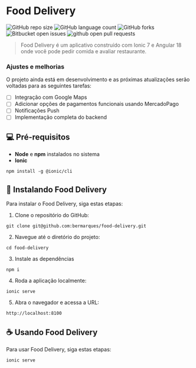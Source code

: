 # Food Delivery

![GitHub repo size](https://img.shields.io/github/repo-size/bermarques/food-delivery?style=for-the-badge)
![GitHub language count](https://img.shields.io/github/languages/count/bermarques/food-delivery?style=for-the-badge)
![GitHub forks](https://img.shields.io/github/forks/bermarques/food-delivery?style=for-the-badge)
![Bitbucket open issues](https://img.shields.io/github/issues/bermarques/food-delivery?style=for-the-badge)
![github open pull requests](https://img.shields.io/github/issues-pr/bermarques/food-delivery?style=for-the-badge)

> Food Delivery é um aplicativo construído com Ionic 7 e Angular 18 onde você pode pedir comida e avaliar restaurante.

### Ajustes e melhorias

O projeto ainda está em desenvolvimento e as próximas atualizações serão voltadas para as seguintes tarefas:

- [ ] Integração com Google Maps
- [ ] Adicionar opções de pagamentos funcionais usando MercadoPago
- [ ] Notificações Push
- [ ] Implementação completa do backend

## 💻 Pré-requisitos

- **Node** e **npm** instalados no sistema
- **Ionic**

```
npm install -g @ionic/cli
```

## 🚀 Instalando Food Delivery

Para instalar o Food Delivery, siga estas etapas:

1. Clone o repositório do GitHub:

```
git clone git@github.com:bermarques/food-delivery.git
```

2. Navegue até o diretório do projeto:

```
cd food-delivery
```

3. Instale as dependências

```
npm i
```

4. Roda a aplicação localmente:

```
ionic serve
```

5. Abra o navegador e acessa a URL:

```
http://localhost:8100
```

## ☕ Usando Food Delivery

Para usar Food Delivery, siga estas etapas:

```
ionic serve
```

